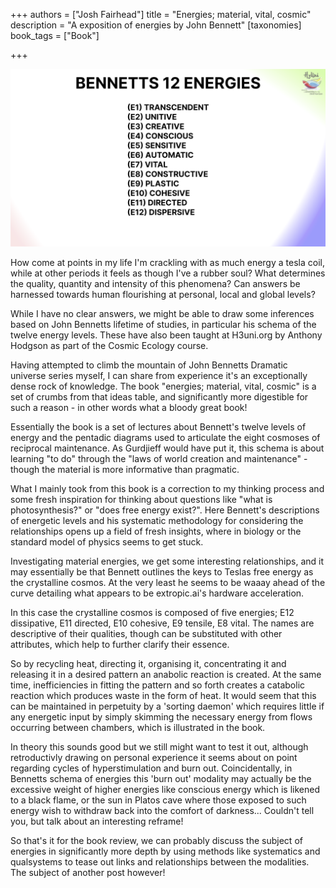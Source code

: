 +++
authors = ["Josh Fairhead"]
title = "Energies; material, vital, cosmic"
description = "A exposition of energies by John Bennett"
[taxonomies]
book_tags = ["Book"]

+++

![Energies](12Energies.png)

How come at points in my life I'm crackling with as much energy a tesla coil, while at other periods it feels as though I've a rubber soul? What determines the quality, quantity and intensity of this phenomena? Can answers be harnessed towards human flourishing at personal, local and global levels? 

While I have no clear answers, we might be able to draw some inferences based on John Bennetts lifetime of studies, in particular his schema of the twelve energy levels. These have also been taught at H3uni.org by Anthony Hodgson as part of the Cosmic Ecology course. 

Having attempted to climb the mountain of John Bennetts Dramatic universe series myself, I can share from experience it's an exceptionally dense rock of knowledge. The book "energies; material, vital, cosmic" is a set of crumbs from that ideas table, and significantly more digestible for such a reason - in other words what a bloody great book! 

Essentially the book is a set of lectures about Bennett's twelve levels of energy and the pentadic diagrams used to articulate the eight cosmoses of reciprocal maintenance. As Gurdjieff would have put it, this schema is about learning "to do" through the "laws of world creation and maintenance" - though the material is more informative than pragmatic. 

What I mainly took from this book is a correction to my thinking process and some fresh inspiration for thinking about questions like "what is photosynthesis?" or "does free energy exist?". Here Bennett's descriptions of energetic levels and his systematic methodology for considering the relationships opens up a field of fresh insights, where in biology or the standard model of physics seems to get stuck. 

Investigating material energies, we get some interesting relationships, and it may essentially be that Bennett outlines the keys to Teslas free energy as the crystalline cosmos. At the very least he seems to be waaay ahead of the curve detailing what appears to be extropic.ai's hardware acceleration. 

In this case the crystalline cosmos is composed of five energies; E12 dissipative, E11 directed, E10 cohesive, E9 tensile, E8 vital. The names are descriptive of their qualities, though can be substituted with other attributes, which help to further clarify their essence. 

So by recycling heat, directing it, organising it, concentrating it and releasing it in a desired pattern an anabolic reaction is created. At the same time, inefficiencies in fitting the pattern and so forth creates a catabolic reaction which produces waste in the form of heat. It would seem that this can be maintained in perpetuity by a 'sorting daemon' which requires little if any energetic input by simply skimming the necessary energy from flows occurring between chambers, which is illustrated in the book. 

In theory this sounds good but we still might want to test it out, although retroductivly drawing on personal experience it seems about on point regarding cycles of hyperstimulation and burn out. Coincidentally, in Bennetts schema of energies this 'burn out' modality may actually be the excessive weight of higher energies like conscious energy which is likened to a black flame, or the sun in Platos cave where those exposed to such energy wish to withdraw back into the comfort of darkness... Couldn't tell you, but talk about an interesting reframe! 

So that's it for the book review, we can probably discuss the subject of energies in significantly more depth by using methods like systematics and qualsystems to tease out links and relationships between the modalities. The subject of another post however! 